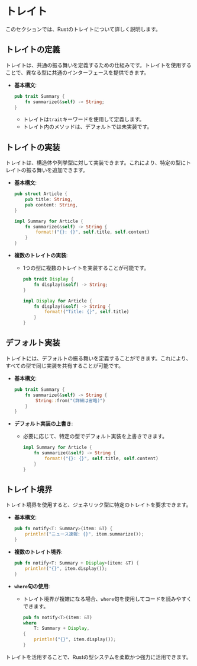 # トレイト

このセクションでは、Rustのトレイトについて詳しく説明します。

## トレイトの定義

トレイトは、共通の振る舞いを定義するための仕組みです。トレイトを使用することで、異なる型に共通のインターフェースを提供できます。

- **基本構文**:
  ```rust
  pub trait Summary {
      fn summarize(&self) -> String;
  }
  ```
  - トレイトは`trait`キーワードを使用して定義します。
  - トレイト内のメソッドは、デフォルトでは未実装です。

## トレイトの実装

トレイトは、構造体や列挙型に対して実装できます。これにより、特定の型にトレイトの振る舞いを追加できます。

- **基本構文**:
  ```rust
  pub struct Article {
      pub title: String,
      pub content: String,
  }

  impl Summary for Article {
      fn summarize(&self) -> String {
          format!("{}: {}", self.title, self.content)
      }
  }
  ```

- **複数のトレイトの実装**:
  - 1つの型に複数のトレイトを実装することが可能です。
    ```rust
    pub trait Display {
        fn display(&self) -> String;
    }

    impl Display for Article {
        fn display(&self) -> String {
            format!("Title: {}", self.title)
        }
    }
    ```

## デフォルト実装

トレイトには、デフォルトの振る舞いを定義することができます。これにより、すべての型で同じ実装を共有することが可能です。

- **基本構文**:
  ```rust
  pub trait Summary {
      fn summarize(&self) -> String {
          String::from("(詳細は省略)")
      }
  }
  ```

- **デフォルト実装の上書き**:
  - 必要に応じて、特定の型でデフォルト実装を上書きできます。
    ```rust
    impl Summary for Article {
        fn summarize(&self) -> String {
            format!("{}: {}", self.title, self.content)
        }
    }
    ```

## トレイト境界

トレイト境界を使用すると、ジェネリック型に特定のトレイトを要求できます。

- **基本構文**:
  ```rust
  pub fn notify<T: Summary>(item: &T) {
      println!("ニュース速報: {}", item.summarize());
  }
  ```

- **複数のトレイト境界**:
  ```rust
  pub fn notify<T: Summary + Display>(item: &T) {
      println!("{}", item.display());
  }
  ```

- **`where`句の使用**:
  - トレイト境界が複雑になる場合、`where`句を使用してコードを読みやすくできます。
    ```rust
    pub fn notify<T>(item: &T)
    where
        T: Summary + Display,
    {
        println!("{}", item.display());
    }
    ```

トレイトを活用することで、Rustの型システムを柔軟かつ強力に活用できます。
